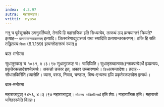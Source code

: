 ```yaml
---
index:  4.3.97
sutra:  महाराजट्ठञ्।
vritti:  nyasa
---
```


ननु च पूर्वसूत्रादेव ठगनुवर्तिष्यते, तेनापि हि महांराजिक इति सिध्यत्येव, तत्कथं ठञ् प्रत्ययान्तरं क्रियते? इत्याह-- `प्रत्यययान्तरकरणम्` इत्यादि। ञित्स्वरेणाद्युदात्तत्वं यथा स्यादिति प्रत्ययान्तरकरणम्। ठकि हि सति तद्धितस्य `कितः` (6.1.159) इत्यन्तोदात्तत्वं स्यात्॥




बाल-मनोरमा

सुधातुरकङ् च १०८१, ४।३।९७ सुधातुरकङ् च। चादिञिति। सुधातृशब्दात्षष्ठ()न्तादपत्येऽर्थे इञ्प्रत्ययः, प्रकृतेरकङादेशश्चेत्यर्थः। अकङो ङकार इत्, अकार उच्चारणार्थः। `ङिच्चे`त्यन्तादेशः। तदाह--सौधातकिरिति।व्यासेति। व्यास, वरुड, निषाद, चण्डाल, बिम्ब-एभ्यश्च इञि प्रकृतेरकङादेश इत्यर्थः। 


बाल-मनोरमा

महाराजाट्ठञ् १४५६, ४।३।९७ महाराजाट्ठञ्। `सोऽस्य भक्तिरित्यर्थे` इति शेषः। माहाराजिक इति। महाराजो भक्तिरस्येति विग्रहः।
